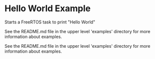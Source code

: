 # Hello World Example

Starts a FreeRTOS task to print "Hello World"

See the README.md file in the upper level 'examples' directory for more information about examples.

See the README.md file in the upper level 'examples' directory for more information about examples.